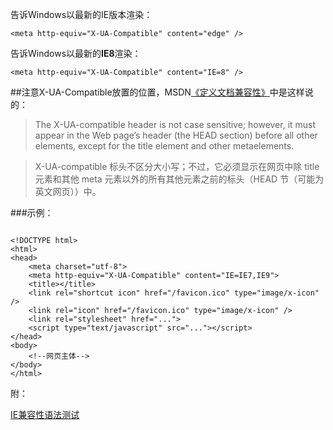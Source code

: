 告诉Windows以最新的IE版本渲染：

```
<meta http-equiv="X-UA-Compatible" content="edge" />
```

告诉Windows以最新的**IE8**渲染：

```
<meta http-equiv="X-UA-Compatible" content="IE=8" />
```

##注意X-UA-Compatible放置的位置，MSDN[《定义文档兼容性》](http://msdn.microsoft.com/zh-cn/library/cc288325%28VS.85%29.aspx)中是这样说的：

>The X-UA-compatible header is not case sensitive; however, it must appear in the Web page’s header (the HEAD section) before all other elements, except for the title element and other metaelements.

>X-UA-compatible 标头不区分大小写；不过，它必须显示在网页中除 title 元素和其他 meta 元素以外的所有其他元素之前的标头（HEAD 节（可能为英文网页））中。

###示例：

```

<!DOCTYPE html>
<html>
<head>
    <meta charset="utf-8">
    <meta http-equiv="X-UA-Compatible" content="IE=IE7,IE9">
    <title></title>
    <link rel="shortcut icon" href="/favicon.ico" type="image/x-icon" />
    <link rel="icon" href="/favicon.ico" type="image/x-icon" />
    <link rel="stylesheet" href="...">
    <script type="text/javascript" src="..."></script>
</head>
<body>
	<!--网页主体-->
</body>
</html>

````


附：

[IE兼容性语法测试](http://emological.com/ie/)